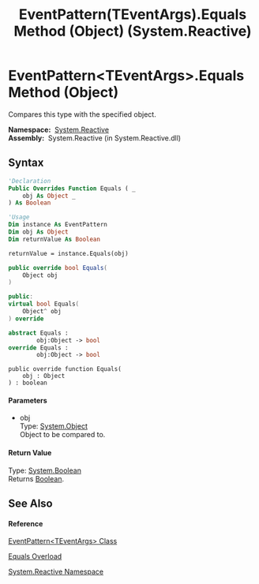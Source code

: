 ﻿---
title: EventPattern(TEventArgs).Equals Method (Object) (System.Reactive)
TOCTitle: Equals Method (Object)
ms:assetid: M:System.Reactive.EventPattern`1.Equals(System.Object)
ms:mtpsurl: https://msdn.microsoft.com/en-us/library/Hh229767(v=VS.103)
ms:contentKeyID: 36069439
ms.date: 06/28/2011
mtps_version: v=VS.103
dev_langs:
- vb
- csharp
- c++
- fsharp
- jscript
---

# EventPattern\<TEventArgs\>.Equals Method (Object)

Compares this type with the specified object.

**Namespace:**  [System.Reactive](hh229356\(v=vs.103\).md)  
**Assembly:**  System.Reactive (in System.Reactive.dll)

## Syntax

``` vb
'Declaration
Public Overrides Function Equals ( _
    obj As Object _
) As Boolean
```

``` vb
'Usage
Dim instance As EventPattern
Dim obj As Object
Dim returnValue As Boolean

returnValue = instance.Equals(obj)
```

``` csharp
public override bool Equals(
    Object obj
)
```

``` c++
public:
virtual bool Equals(
    Object^ obj
) override
```

``` fsharp
abstract Equals : 
        obj:Object -> bool 
override Equals : 
        obj:Object -> bool 
```

``` jscript
public override function Equals(
    obj : Object
) : boolean
```

#### Parameters

  - obj  
    Type: [System.Object](https://msdn.microsoft.com/en-us/library/e5kfa45b)  
    Object to be compared to.  

#### Return Value

Type: [System.Boolean](https://msdn.microsoft.com/en-us/library/a28wyd50)  
Returns [Boolean](https://msdn.microsoft.com/en-us/library/a28wyd50).  

## See Also

#### Reference

[EventPattern\<TEventArgs\> Class](hh229009\(v=vs.103\).md)

[Equals Overload](hh211752\(v=vs.103\).md)

[System.Reactive Namespace](hh229356\(v=vs.103\).md)

